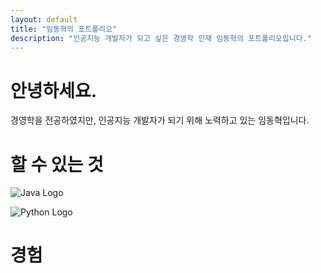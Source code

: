 ```yaml
---
layout: default
title: "임동혁의 포트폴리오"
description: "인공지능 개발자가 되고 싶은 경영학 인재 임동혁의 포트폴리오입니다."
---
```

# 안녕하세요.
경영학을 전공하였지만, 인공지능 개발자가 되기 위해 노력하고 있는 임동혁입니다.

# 할 수 있는 것
![Java Logo](/static/img/javalogo-81x162,0.png)

![Python Logo](https://www.python.org/static/img/python-logo.png)

# 경험